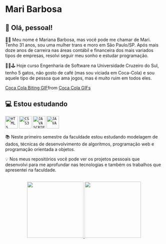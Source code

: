  <h1 align="left">Mari Barbosa</h1>

## 🥰 Olá, pessoal!

🏳️‍🌈 Meu nome é Mariana Barbosa, mas você pode me chamar de Mari. Tenho 31 anos, sou uma mulher trans e moro em São Paulo/SP. Após mais doze anos de carreira nas áreas contábil e financeira dos mais variados tipos de empresas, resolvi seguir meu sonho e estudar programação.

🥤🐱🕹️ Hoje curso Engenharia de Software na Universidade Cruzeiro do Sul, tenho 5 gatos, não gosto de café (mas sou viciada em Coca-Cola) e sou aquele tipo de pessoa que ama jogos, mas é muito ruim em todos eles.

<p align="center">
    <div class="tenor-gif-embed" data-postid="16250432" data-share-method="host" data-aspect-ratio="0.990625" data-width="100%"><a href="https://tenor.com/view/coca-cola-biting-dont-steal-this-is-mine-angry-gif-16250432">Coca Cola Biting GIF</a>from <a href="https://tenor.com/search/coca+cola-gifs">Coca Cola GIFs</a></div> <script type="text/javascript" async src="https://tenor.com/embed.js"></script>
</p>

## 💻 Estou estudando
<code><img width="40px" src="https://cdn.jsdelivr.net/gh/devicons/devicon/icons/html5/html5-original-wordmark.svg" title = "HTML5"/></code>
<code><img width="40px" src="https://cdn.jsdelivr.net/gh/devicons/devicon/icons/css3/css3-original-wordmark.svg" title = "CSS3"/></code>
<code><img width="40px" src="https://cdn.jsdelivr.net/gh/devicons/devicon/icons/javascript/javascript-original.svg" title = "JAVASCRIPT"/></code>
<code><img width="40px" src="https://cdn.jsdelivr.net/gh/devicons/devicon/icons/java/java-original.svg" title = "JAVA"/></code>

📚 Neste primeiro semestre da faculdade estou estudando modelagem de dados, técnicas de desenvolvimento de algoritmos, programação web e programação orientada a objetos.

💡 Nos meus repositórios você pode ver os projetos pessoais que desenvolvi para me aprofundar nas tecnologias e também os trabalhos que apresentei na faculdade. 

##
<p align="center">
<a href="https://github.com/mari-barbosa">
  <img height="180em" src="https://github-readme-stats-eight-theta.vercel.app/api?username=mari-barbosa&show_icons=true&theme=radical&include_all_commits=true&count_private=true"/>
  <img height="180em" src="https://github-readme-stats-eight-theta.vercel.app/api/top-langs/?username=mari-barbosa&layout=compact&langs_count=8&theme=radical"/>
</a>
</p>